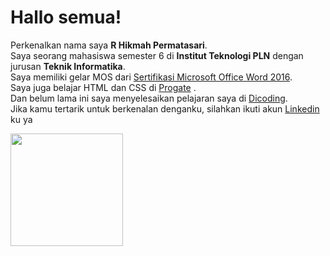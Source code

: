 # Hallo semua!

Perkenalkan nama saya **R Hikmah Permatasari**.\
Saya seorang mahasiswa semester 6 di **Institut Teknologi PLN** dengan jurusan **Teknik Informatika**.\
Saya memiliki gelar MOS dari [Sertifikasi Microsoft Office Word 2016](https://www.certiport.com/portal/pages/credentialverification.aspx).\
Saya juga belajar HTML dan CSS di [Progate](https://progate.com/course_certificate/766ab737qxxlhs) .\
Dan belum lama ini saya menyelesaikan pelajaran saya di [Dicoding](https://www.dicoding.com/certificates/1OP8L8NQVZQK).\
Jika kamu tertarik untuk berkenalan denganku, silahkan ikuti akun [Linkedin](https://www.linkedin.com/in/rastini-hikmah-permatasari-7a4648201/) ku ya

<p align="left">
<a href="https://github.com/hikmah15">
  <img height="180em" src="https://github-readme-stats-eight-theta.vercel.app/api?username=hikmah15&show_icons=true&theme=algolia&include_all_commits=true&count_private=true"/>
</a>
</p>
<!--
**Hikmah15/hikmah15** is a ✨ _special_ ✨ repository because its `README.md` (this file) appears on your GitHub profile.

Here are some ideas to get you started:

- 🔭 I’m currently working on ...
- 🌱 I’m currently learning ...
- 👯 I’m looking to collaborate on ...
- 🤔 I’m looking for help with ...
- 💬 Ask me about ...
- 📫 How to reach me: ...
- 😄 Pronouns: ...
- ⚡ Fun fact: ...
-->
